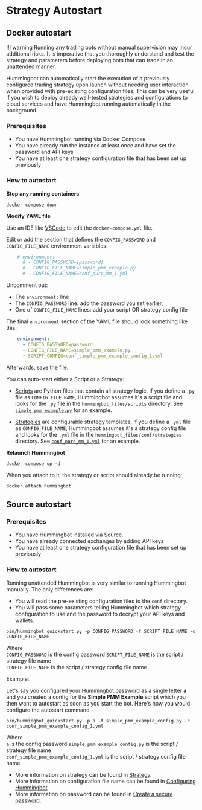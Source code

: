 # Strategy Autostart

## Docker autostart

!!! warning
    Running any trading bots without manual supervision may incur additional risks. It is imperative that you thoroughly understand and test the strategy and parameters before deploying bots that can trade in an unattended manner.

Hummingbot can automatically start the execution of a previously configured trading strategy upon launch without needing user interaction when provided with pre-existing configuration files. This can be very useful if you wish to deploy already well-tested strategies and configurations to cloud services and have Hummingbot running automatically in the background.

### Prerequisites

- You have Hummingbot running via Docker Compose
- You have already run the instance at least once and have set the password and API keys
- You have at least one strategy configuration file that has been set up previously


### How to autostart

**Stop any running containers**

```
docker compose down
```

**Modify YAML file**

Use an IDE like [VSCode](https://code.visualstudio.com/) to edit the `docker-compose.yml` file.

Edit or add the section that defines the `CONFIG_PASSWORD` and `CONFIG_FILE_NAME` environment variables:
```yaml
    # environment:
      # - CONFIG_PASSWORD=[password]
      # - CONFIG_FILE_NAME=simple_pmm_example.py
      # - CONFIG_FILE_NAME=conf_pure_mm_1.yml
```

Uncomment out:
 * The `environment:` line
 * The `CONFIG_PASSWORD` line: add the password you set earlier,
 * One of `CONFIG_FILE_NAME` lines: add your script OR strategy config file
 
 The final `environment` section of the YAML file should look something like this:

```yaml
    environment:
      - CONFIG_PASSWORD=password
      - CONFIG_FILE_NAME=simple_pmm_example.py
      - SCRIPT_CONFIG=conf_simple_pmm_example_config_1.yml
```

Afterwards, save the file.

You can auto-start either a Script or a Strategy:

* [Scripts](https://docs.hummingbot.org/scripts/) are Python files that contain all strategy logic. If you define a `.py` file as `CONFIG_FILE_NAME`, Hummingbot assumes it's a script file and looks for the `.py` file in the `hummingbot_files/scripts` directory. See [`simple_pmm_example.py`](./hummingbot_files/scripts/simple_pmm_example.py) for an example.

* [Strategies](https://docs.hummingbot.org/strategies/) are configurable strategy templates. If you define a `.yml` file as `CONFIG_FILE_NAME`, Hummingbot assumes it's a strategy config file and looks for the `.yml` file in the `hummingbot_files/conf/strategies` directory. See [`conf_pure_mm_1.yml`](./hummingbot_files/conf/strategies/conf_pure_mm_1.yml) for an example.

**Relaunch Hummingbot**

```
docker compose up -d
```

When you attach to it, the strategy or script should already be running:

```
docker attach hummingbot
```


## Source autostart

### Prerequisites

- You have Hummingbot installed via Source.
- You have already connected exchanges by adding API keys
- You have at least one strategy configuration file that has been set up previously


### How to autostart

Running unattended Hummingbot is very similar to running Hummingbot manually. The only differences are:

- You will read the pre-existing configuration files to the `conf` directory.
- You will pass some parameters telling Hummingbot which strategy configuration to use and the password to decrypt your API keys and wallets.

```
bin/hummingbot_quickstart.py -p CONFIG_PASSWORD -f SCRIPT_FILE_NAME -c CONFIG_FILE_NAME
```

Where  
`CONFIG_PASSWORD` is the config password
`SCRIPT_FILE_NAME` is the script / strategy file name  
`CONFIG_FILE_NAME` is the script / strategy config file name

Example:

Let's say you configured your Hummingbot password as a single letter **a** and you created a config for the **Simple PMM Example** script which you then want to autostart as soon as you start the bot. Here's how you would configure the autostart command - 

```
bin/hummingbot_quickstart.py -p a -f simple_pmm_example_config.py -c conf_simple_pmm_example_config_1.yml
```

Where  
`a` is the config password
`simple_pmm_example_config.py` is the script / strategy file name  
`conf_simple_pmm_example_config_1.yml` is the script / strategy config file name

- More information on strategy can be found in [Strategy](/strategies/).
- More information on configuration file name can be found in [Configuring Hummingbot](/client/config-files).
- More information on password can be found in [Create a secure password](/client/password).
